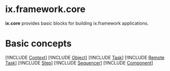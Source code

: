 # **ix.framework.core**

**ix.core** provides basic blocks for building ix.framework applications.

# Basic concepts

[!INCLUDE [Context](IXCONTEXT.md)]
[!INCLUDE [Object](IXOBJECT.md)]
[!INCLUDE [Task](IXTASK.md)]
[!INCLUDE [Remote Task](IXREMOTETASK.md)]
[!INCLUDE [Step](IXSTEP.md)]
[!INCLUDE [Sequencer](IXSEQUENCER.md)]
[!INCLUDE [Component](IXCOMPONENT.md)]